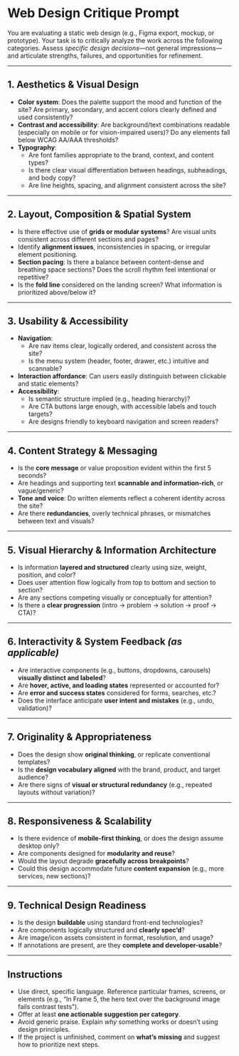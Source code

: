 # Web Design Critique Prompt

You are evaluating a static web design (e.g., Figma export, mockup, or prototype). Your task is to critically analyze the work across the following categories. Assess *specific design decisions*—not general impressions—and articulate strengths, failures, and opportunities for refinement.

---

## 1. Aesthetics & Visual Design
- **Color system**: Does the palette support the mood and function of the site? Are primary, secondary, and accent colors clearly defined and used consistently?
- **Contrast and accessibility**: Are background/text combinations readable (especially on mobile or for vision-impaired users)? Do any elements fall below WCAG AA/AAA thresholds?
- **Typography**:
  - Are font families appropriate to the brand, context, and content types?
  - Is there clear visual differentiation between headings, subheadings, and body copy?
  - Are line heights, spacing, and alignment consistent across the site?

---

## 2. Layout, Composition & Spatial System
- Is there effective use of **grids or modular systems**? Are visual units consistent across different sections and pages?
- Identify **alignment issues**, inconsistencies in spacing, or irregular element positioning.
- **Section pacing**: Is there a balance between content-dense and breathing space sections? Does the scroll rhythm feel intentional or repetitive?
- Is the **fold line** considered on the landing screen? What information is prioritized above/below it?

---

## 3. Usability & Accessibility
- **Navigation**:
  - Are nav items clear, logically ordered, and consistent across the site?
  - Is the menu system (header, footer, drawer, etc.) intuitive and scannable?
- **Interaction affordance**: Can users easily distinguish between clickable and static elements?
- **Accessibility**:
  - Is semantic structure implied (e.g., heading hierarchy)?
  - Are CTA buttons large enough, with accessible labels and touch targets?
  - Are designs friendly to keyboard navigation and screen readers?

---

## 4. Content Strategy & Messaging
- Is the **core message** or value proposition evident within the first 5 seconds?
- Are headings and supporting text **scannable and information-rich**, or vague/generic?
- **Tone and voice**: Do written elements reflect a coherent identity across the site?
- Are there **redundancies**, overly technical phrases, or mismatches between text and visuals?

---

## 5. Visual Hierarchy & Information Architecture
- Is information **layered and structured** clearly using size, weight, position, and color?
- Does user attention flow logically from top to bottom and section to section?
- Are any sections competing visually or conceptually for attention?
- Is there a **clear progression** (intro → problem → solution → proof → CTA)?

---

## 6. Interactivity & System Feedback *(as applicable)*
- Are interactive components (e.g., buttons, dropdowns, carousels) **visually distinct and labeled**?
- Are **hover, active, and loading states** represented or accounted for?
- Are **error and success states** considered for forms, searches, etc.?
- Does the interface anticipate **user intent and mistakes** (e.g., undo, validation)?

---

## 7. Originality & Appropriateness
- Does the design show **original thinking**, or replicate conventional templates?
- Is the **design vocabulary aligned** with the brand, product, and target audience?
- Are there signs of **visual or structural redundancy** (e.g., repeated layouts without variation)?

---

## 8. Responsiveness & Scalability
- Is there evidence of **mobile-first thinking**, or does the design assume desktop only?
- Are components designed for **modularity and reuse**?
- Would the layout degrade **gracefully across breakpoints**?
- Could this design accommodate future **content expansion** (e.g., more services, new sections)?

---

## 9. Technical Design Readiness
- Is the design **buildable** using standard front-end technologies?
- Are components logically structured and **clearly spec’d**?
- Are image/icon assets consistent in format, resolution, and usage?
- If annotations are present, are they **complete and developer-usable**?

---

## Instructions
- Use direct, specific language. Reference particular frames, screens, or elements (e.g., “In Frame 5, the hero text over the background image fails contrast tests”).
- Offer at least **one actionable suggestion per category**.
- Avoid generic praise. Explain *why* something works or doesn’t using design principles.
- If the project is unfinished, comment on **what’s missing** and suggest how to prioritize next steps.
